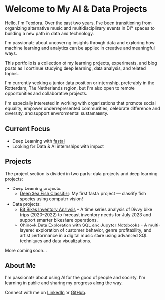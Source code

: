 # Welcome to My AI & Data Projects

Hello, I'm Teodora. Over the past two years, I've been transitioning from organizing alternative music and multidisciplinary events in DIY spaces to building a new path in data and technology.

I'm passionate about uncovering insights through data and exploring how machine learning and analytics can be applied in creative and meaningful ways.

This portfolio is a collection of my learning projects, experiments, and blog posts as I continue studying deep learning, data analysis, and related topics.

I'm currently seeking a junior data position or internship, preferably in the Rotterdam, The Netherlands region, but I'm also open to remote opportunities and collaborative projects.

I'm especially interested in working with organizations that promote social equality, empower underrepresented communities, celebrate difference and diversity, and support environmental sustainability.

## Current Focus
- Deep Learning with [fastai](https://course.fast.ai/)
- Looking for Data & AI internships with impact

## Projects
The project section is divided in two parts: data projects and deep learning projects:
- Deep Learning projects: 
    - [Deep Sea Fish Classifier](./fish_classifier.html): My first fastai project — classify fish species using computer vision!
- Data projects:
    - [Bit Bikes Inventory Analysis](data_projects/bit_bikes_analysis) – A time series analysis of Divvy bike trips (2020–2022) to forecast inventory needs for July 2023 and support smarter bikeshare operations.
    - [Chinook Data Exploration with SQL and Jupyter Notebooks](data_projects/chinook_project) -  A multi-layered exploration of customer behavior, genre profitability, and artist performance in a digital music store using advanced SQL techniques and data visualizations.

More coming soon...

## About Me
I'm passionate about using AI for the good of people and society. I'm learning in public and sharing my progress along the way.

Connect with me on [LinkedIn](https://www.linkedin.com/in/teodora-tsvikina/) or [GitHub](https://github.com/tsvikina).
